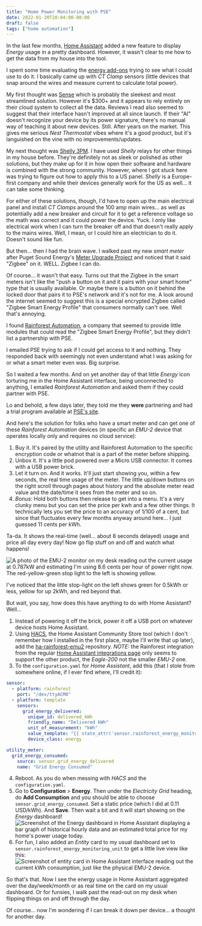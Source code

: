 ```yaml
---
title: "Home Power Monitoring with PSE"
date: 2022-01-30T20:04:00-08:00
draft: false
tags: ["home automation"]
---
```


In the last few months, [Home Assistant](https://www.home-assistant.io/) added a new feature to display *Energy* usage in a pretty dashboard. However, it wasn't clear to me how to get the data from my house into the tool.

I spent some time evaluating the [energy add-ons](https://www.home-assistant.io/integrations/#energy) trying to see what I could use to do it. I basically came up with *CT Clamp* sensors (little devices that snap around the wires and measure current to calculate total power).

My first thought was [Sense](https://sense.com/) which is probably the sleekest and most streamlined solution. However it's $300+ and it appears to rely entirely on their cloud system to collect all the data. Reviews I read also seemed to suggest that their interface hasn't improved at all since launch. If their "AI" doesn't recognize your device by its power signature, there's no manual way of teaching it about new devices. Still. After years on the market. This gives me serious *Nest Thermostat* vibes where it's a good product, but it's languished on the vine with no improvements/updates.

My next thought was [Shelly 3PM](https://shelly.cloud/products/shelly-3em-smart-home-automation-energy-meter/). I have used *Shelly* relays for other things in my house before. They're definitely not as sleek or polished as other solutions, but they make up for it in how open their software and hardware is combined with the strong community. However, where I got stuck here was trying to figure out how to apply this to a US panel. *Shelly* is a Europe-first company and while their devices generally work for the US as well... it can take some thinking.

For either of these solutions, though, I'd have to open up the main electrical panel and install *CT Clamps* around the 100 amp main wires... as well as potentially add a new breaker and circuit for it to get a reference voltage so the math was correct and it could power the device. Yuck. I only like electrical work when I can turn the breaker off and that doesn't really apply to the mains wires. Well, I mean, or I could hire an electrician to do it. Doesn't sound like fun.

But then... then I had the brain wave. I walked past my new *smart meter* after Puget Sound Energy's [Meter Upgrade Project](https://www.pse.com/pages/meter-upgrade) and noticed that it said "Zigbee" on it. WELL. Zigbee I can do.

Of course... it wasn't that easy. Turns out that the Zigbee in the smart meters isn't like the "push a button on it and it pairs with your smart home" type that is usually available. Or maybe there is a button on it behind the locked door that pairs it to PSE's network and it's not for me. A look around the internet seemed to suggest this is a special encrypted Zigbee called "Zigbee Smart Energy Profile" that consumers normally can't see. Well that's annoying.

I found [Rainforest Automation](https://www.rainforestautomation.com/homeowners/), a company that seemed to provide little modules that could read the "Zigbee Smart Energy Profile", but they didn't list a partnership with PSE.

I emailed PSE trying to ask if I could get access to it and nothing. They responded back with seemingly not even understand what I was asking for or what a smart meter even was. Big surprise.

So I waited a few months. And on yet another day of that little *Energy* icon torturing me in the Home Assistant interface, being unconnected to anything, I emailed *Rainforest Automation* and asked them if they could partner with PSE.

Lo and behold, a few days later, they told me they **were** partnering and had a trial program available at [PSE's site](https://www.pse.com/rebates/home-energy-display).

And here's the solution for folks who have a smart meter and can get one of these *Rainforest Automation* devices (in specific an *EMU-2* device that operates locally only and requires no cloud service):

1. Buy it. It's paired by the utility and Rainforest Automation to the specific encryption code or whatnot that is a part of the meter before shipping.
1. Unbox it. It's a little pod powered over a Micro USB connector. It comes with a USB power brick.
1. Let it turn on. And it works. It'll just start showing you, within a few seconds, the real time usage of the meter. The little up/down buttons on the right scroll through pages about history and the absolute meter read value and the date/time it sees from the meter and so on.
1. *Bonus:* Hold both buttons then release to get into a menu. It's a very clunky menu but you can set the price per kwh and a few other things. It technically lets you set the price to an accuracy of 1/100 of a cent, but since that fluctuates every few months anyway around here... I just guessed 11 cents per kWh.

Ta-da. It shows the real-time (well... about 8 seconds delayed) usage and price all day every day! Now go flip stuff on and off and watch what happens!

![A photo of the EMU-2 monitor on my desk reading out the current usage at 0.787kW and estimating I'm using 8.6 cents per hour of power right now. The red-yellow-green stop light to the left is showing yellow.](/2022-01-30-emu-2.png)

I've noticed that the little stop-light on the left shows green for 0.5kWh or less, yellow for up 2kWh, and red beyond that.

But wait, you say, how does this have anything to do with Home Assistant? Well...

1. Instead of powering it off the brick, power it off a USB port on whatever device hosts Home Assistant.
1. Using [HACS](https://hacs.xyz/), the Home Assistant Community Store tool (which I don't remember how I installed in the first place, maybe I'll write that up later), add the [ha-rainforest-emu2](https://github.com/damienheiser/ha-rainforest-emu2) repository. *NOTE:* the Rainforest integration from the regular [Home Assistant integrations page](https://www.home-assistant.io/integrations/rainforest_eagle/) only seems to support the other product, the *Eagle-200* not the smaller *EMU-2* one.
1. To the `configuration.yaml` for *Home Assistant*, add this (that I stole from somewhere online, if I ever find where, I'll credit it):

```YAML
sensor:
  - platform: rainforest
    port: "/dev/ttyACM0"
  - platform: template
    sensors:
      grid_energy_delivered:
        unique_id: delivered_kWh
        friendly_name: "Delivered kWh"
        unit_of_measurement: "kWh"
        value_template: "{{ state_attr('sensor.rainforest_energy_monitoring_unit','Delivered kWh') }}"
        device_class: energy

utility_meter:
  grid_energy_consumed:
    source: sensor.grid_energy_delivered
    name: "Grid Energy Consumed"
```

4. Reboot. As you do when messing with *HACS* and the `configuration.yaml`.
1. Go to **Configuration** > **Energy**. Then under the *Electricity Grid* heading, do **Add Consumption** and you should be able to choose `sensor.grid_energy_consumed`. Set a static price (which I did at 0.11 USD/kWh). And **Save**. Then wait a bit and it will start showing on the *Energy* dashboard! ![Screenshot of the Energy dashboard in Home Assistant displaying a bar graph of historical hourly data and an estimated total price for my home's power usage today.](/2022-01-30-energy-dashboard.png)
1. For fun, I also added an *Entity* card to my usual dashboard set to `sensor.rainforest_energy_monitoring_unit` to get a little live view like this: ![Screenshot of entity card in Home Assistant interface reading out the current kWh consumption, just like the physical EMU-2 device.](/2022-01-30-entity.png)

So that's that. Now I see the energy usage in Home Assistant aggregated over the day/week/month or as real time on the card on my usual dashboard. Or for funsies, I walk past the read-out on my desk when flipping things on and off through the day.

Of course... now I'm wondering if I can break it down per device... a thought for another day.
